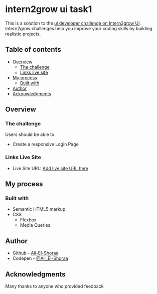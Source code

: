 ﻿# intern2grow ui task1

This is a solution to the [ui developer challenge on Intern2grow Ui](https://intern2grow.vercel.app/). Intern2grow challenges help you improve your coding skills by building realistic projects.

## Table of contents

- [Overview](#overview)
  - [The challenge](#the-challenge)
  - [Links live site](#links-live-site)
- [My process](#my-process)
  - [Built with](#built-with)
- [Author](#author)
- [Acknowledgments](#acknowledgments)

## Overview

### The challenge

Users should be able to:

- Create a responsive Login Page


### Links Live Site

- Live Site URL: [Add live site URL here](https://ali-el-shoraa.github.io/intern2grow-ui-task2/)

## My process

### Built with

- Semantic HTML5 markup
- CSS
  - Flexbox
  - Media Queries
  
## Author

- Github - [Ali-El-Shoraa](https://github.com/Ali-El-Shoraa)
- Codepen - [@Ali_El-Shoraa](https://codepen.io/Ali_El-Shoraa)

## Acknowledgments

Many thanks to anyone who provided feedback
